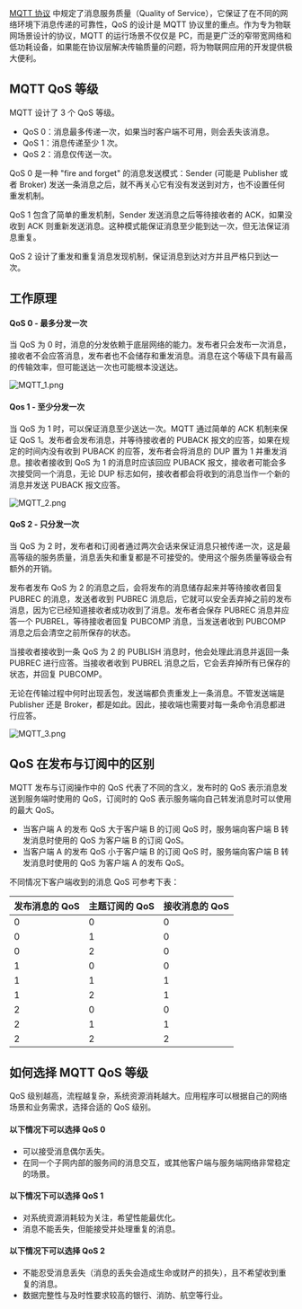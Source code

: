 [MQTT 协议](https://www.emqx.cn/mqtt) 中规定了消息服务质量（Quality of Service），它保证了在不同的网络环境下消息传递的可靠性，QoS 的设计是 MQTT 协议里的重点。作为专为物联网场景设计的协议，MQTT 的运行场景不仅仅是 PC，而是更广泛的窄带宽网络和低功耗设备，如果能在协议层解决传输质量的问题，将为物联网应用的开发提供极大便利。



## MQTT QoS 等级

MQTT 设计了 3 个 QoS 等级。

- QoS 0：消息最多传递一次，如果当时客户端不可用，则会丢失该消息。
- QoS 1：消息传递至少 1 次。
- QoS 2：消息仅传送一次。

QoS 0 是一种 "fire and forget" 的消息发送模式：Sender (可能是 Publisher 或者 Broker) 发送一条消息之后，就不再关心它有没有发送到对方，也不设置任何重发机制。

QoS 1 包含了简单的重发机制，Sender 发送消息之后等待接收者的 ACK，如果没收到 ACK 则重新发送消息。这种模式能保证消息至少能到达一次，但无法保证消息重复。

QoS 2 设计了重发和重复消息发现机制，保证消息到达对方并且严格只到达一次。



## 工作原理

#### QoS 0 - 最多分发一次

当 QoS 为 0 时，消息的分发依赖于底层网络的能力。发布者只会发布一次消息，接收者不会应答消息，发布者也不会储存和重发消息。消息在这个等级下具有最高的传输效率，但可能送达一次也可能根本没送达。 

![MQTT_1.png](https://static.emqx.net/images/b6e2c8b638f4f1b6f3388de0901c24e0.png)

#### Qos 1 - 至少分发一次

当 QoS 为 1 时，可以保证消息至少送达一次。MQTT 通过简单的 ACK 机制来保证 QoS 1。发布者会发布消息，并等待接收者的 PUBACK 报文的应答，如果在规定的时间内没有收到 PUBACK 的应答，发布者会将消息的 DUP 置为 1 并重发消息。接收者接收到 QoS 为 1 的消息时应该回应 PUBACK 报文，接收者可能会多次接受同一个消息，无论 DUP 标志如何，接收者都会将收到的消息当作一个新的消息并发送 PUBACK 报文应答。

![MQTT_2.png](https://static.emqx.net/images/a54f70242a83f7d39b51800008a724dd.png)

#### QoS 2 - 只分发一次

当 QoS 为 2 时，发布者和订阅者通过两次会话来保证消息只被传递一次，这是最高等级的服务质量，消息丢失和重复都是不可接受的。使用这个服务质量等级会有额外的开销。

发布者发布 QoS 为 2 的消息之后，会将发布的消息储存起来并等待接收者回复 PUBREC 的消息，发送者收到 PUBREC 消息后，它就可以安全丢弃掉之前的发布消息，因为它已经知道接收者成功收到了消息。发布者会保存 PUBREC 消息并应答一个 PUBREL，等待接收者回复 PUBCOMP 消息，当发送者收到 PUBCOMP 消息之后会清空之前所保存的状态。

当接收者接收到一条 QoS 为 2 的 PUBLISH 消息时，他会处理此消息并返回一条 PUBREC 进行应答。当接收者收到 PUBREL 消息之后，它会丢弃掉所有已保存的状态，并回复 PUBCOMP。

无论在传输过程中何时出现丢包，发送端都负责重发上一条消息。不管发送端是 Publisher 还是 Broker，都是如此。因此，接收端也需要对每一条命令消息都进行应答。

![MQTT_3.png](https://static.emqx.net/images/6656481cb11432b89be67f4e937f39cf.png)





## QoS 在发布与订阅中的区别

MQTT 发布与订阅操作中的 QoS 代表了不同的含义，发布时的 QoS  表示消息发送到服务端时使用的 QoS，订阅时的 QoS 表示服务端向自己转发消息时可以使用的最大 QoS。

- 当客户端 A 的发布 QoS 大于客户端 B 的订阅 QoS 时，服务端向客户端 B 转发消息时使用的 QoS 为客户端 B 的订阅 QoS。
- 当客户端 A 的发布 QoS 小于客户端 B 的订阅 QoS 时，服务端向客户端 B 转发消息时使用的 QoS 为客户端 A 的发布 QoS。

不同情况下客户端收到的消息 QoS 可参考下表：

| 发布消息的 QoS | 主题订阅的 QoS | 接收消息的 QoS |
| -------------- | -------------- | -------------- |
| 0              | 0              | 0              |
| 0              | 1              | 0              |
| 0              | 2              | 0              |
| 1              | 0              | 0              |
| 1              | 1              | 1              |
| 1              | 2              | 1              |
| 2              | 0              | 0              |
| 2              | 1              | 1              |
| 2              | 2              | 2              |



## 如何选择 MQTT QoS 等级

QoS 级别越高，流程越复杂，系统资源消耗越大。应用程序可以根据自己的网络场景和业务需求，选择合适的 QoS 级别。

#### 以下情况下可以选择 QoS 0

- 可以接受消息偶尔丢失。
- 在同一个子网内部的服务间的消息交互，或其他客户端与服务端网络非常稳定的场景。

#### 以下情况下可以选择 QoS 1

- 对系统资源消耗较为关注，希望性能最优化。
- 消息不能丢失，但能接受并处理重复的消息。

#### 以下情况下可以选择 QoS 2

- 不能忍受消息丢失（消息的丢失会造成生命或财产的损失），且不希望收到重复的消息。
- 数据完整性与及时性要求较高的银行、消防、航空等行业。

